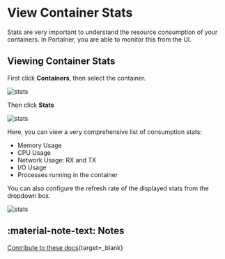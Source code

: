 # View Container Stats

Stats are very important to understand the resource consumption of your containers. In Portainer, you are able to monitor this from the UI. 

## Viewing Container Stats

First click <b>Containers</b>, then select the container.

![stats](assets/inspect-1.png)

Then click <b>Stats</b>

![stats](assets/stats-1.png)

Here, you can view a very comprehensive list of consumption stats:

* Memory Usage
* CPU Usage
* Network Usage: RX and TX
* I/O Usage
* Processes running in the container

You can also configure the refresh rate of the displayed stats from the dropdown box.

![stats](assets/stats-2.png)

## :material-note-text: Notes

[Contribute to these docs](https://github.com/portainer/portainer-docs/blob/master/contributing.md){target=_blank}
